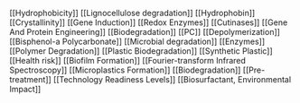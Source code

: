 [[Hydrophobicity]]
[[Lignocellulose degradation]]
[[Hydrophobin]]
[[Crystallinity]]
[[Gene Induction]]
[[Redox Enzymes]]
[[Cutinases]]
[[Gene And Protein Engineering]]
[[Biodegradation]]
[[PC]]
[[Depolymerization]]
[[Bisphenol-a Polycarbonate]]
[[Microbial degradation]]
[[Enzymes]]
[[Polymer Degradation]]
[[Plastic Biodegradation]]
[[Synthetic Plastic]]
[[Health risk]]
[[Biofilm Formation]]
[[Fourier-transform Infrared Spectroscopy]]
[[Microplastics Formation]]
[[Biodegradation]]
[[Pre-treatment]]
[[Technology Readiness Levels]]
[[Biosurfactant, Environmental Impact]]
